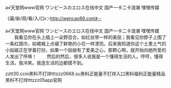 а√天堂网www官网
ワンピースのエロス在线中文
国产一卡二卡浪潮
嘿嘿传媒


《最/新/观/看/入/口👉http://wencao66.com》--

а√天堂网www官网
ワンピースのエロス在线中文
国产一卡二卡浪潮
嘿嘿传媒
　　我看见你在头上插上一朵野百合，如红丝带一样的美丽；我看见你脖子上围了一条红围巾，如裙裾上点缀了鲜艳的小花一样漂亮。后来我知道你这个土里土气的小姑娘正在学着打扮，如果一个姑娘有了爱美之心，那颗心啊，就开始向她所爱的人发出了呼唤！
　　然后的然后，很多人说我是一个懂得生活的人。哼哼，懂得生活，我冷笑。我连生活的边都摸不到。　　





zztt30.ccm黑料不打烊tttzzz0668.su黑料正能量不打烊入口黑料福利正能量精品黑料不打烊tttzzz05app官网
